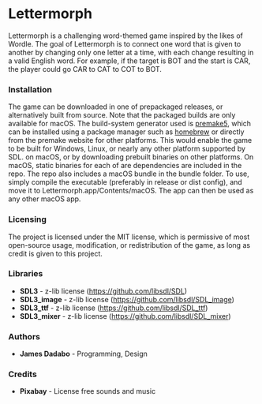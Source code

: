 # Lettermorph

Lettermorph is a challenging word-themed game inspired by the likes of Wordle. The goal of Lettermorph is to connect one word that is given to another by changing only one letter at a time, with each change resulting in a valid English word. For example, if the target is BOT and the start is CAR, the player could go CAR to CAT to COT to BOT.

### Installation

The game can be downloaded in one of prepackaged releases, or alternatively built from source. Note that the packaged builds are only available for macOS. The build-system generator used is [premake5](https://github.com/premake/premake-core), which can be installed using a package manager such as [homebrew](https://brew.sh) or directly from the premake website for other platforms. This would enable the game to be built for Windows, Linux, or nearly any other platform supported by SDL. on macOS, or by downloading prebuilt binaries on other platforms. On macOS, static binaries for each of are dependencies are included in the repo. The repo also includes a macOS bundle in the bundle folder. To use, simply compile the executable (preferably in release or dist config), and move it to Lettermorph.app/Contents/macOS. The app can then be used as any other macOS app.

### Licensing

The project is licensed under the MIT license, which is permissive of most open-source usage, modification, or redistribution of the game, as long as credit is given to this project.

### Libraries

* **SDL3** - z-lib license (https://github.com/libsdl/SDL)
* **SDL3_image** - z-lib license (https://github.com/libsdl/SDL_image)
* **SDL3_ttf** - z-lib license (https://github.com/libsdl/SDL_ttf)
* **SDL3_mixer** - z-lib license (https://github.com/libsdl/SDL_mixer)

### Authors

* **James Dadabo** - Programming, Design

### Credits

* **Pixabay** - License free sounds and music
